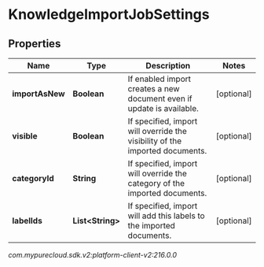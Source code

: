 # KnowledgeImportJobSettings


## Properties

| Name | Type | Description | Notes |
| ------------ | ------------- | ------------- | ------------- |
| **importAsNew** | **Boolean** | If enabled import creates a new document even if update is available. |  [optional] |
| **visible** | **Boolean** | If specified, import will override the visibility of the imported documents. |  [optional] |
| **categoryId** | **String** | If specified, import will override the category of the imported documents. |  [optional] |
| **labelIds** | **List&lt;String&gt;** | If specified, import will add this labels to the imported documents. |  [optional] |




_com.mypurecloud.sdk.v2:platform-client-v2:216.0.0_
